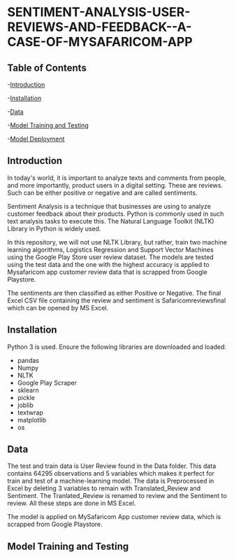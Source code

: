# SENTIMENT-ANALYSIS-USER-REVIEWS-AND-FEEDBACK--A-CASE-OF-MYSAFARICOM-APP

## Table of Contents
-[Introduction](#Introduction)

-[Installation](#Installation)

-[Data](#Data)

-[Model Training and Testing](#ModelTraining&Testing)

-[Model Deployment](#ModelDeployment)






## Introduction

In today's world, it is important to analyze texts and comments from people, and more importantly, product users in a digital setting. These are reviews. Such can be either positive or negative and are called sentiments.

Sentiment Analysis is a technique that businesses are using to analyze customer feedback about their products. Python is commonly used in such text analysis tasks to execute this. The Natural Language Toolkit (NLTK) Library in Python is widely used.

In this repository, we will not use NLTK Library, but rather, train two machine learning algorithms, Logistics Regression and Support Vector Machines using the Google Play Store user review dataset. The models are tested using the test data and the one with the highest accuracy is applied to Mysafaricom app customer review data that is scrapped from Google Playstore.

The sentiments are then classified as either Positive or Negative. The final Excel CSV file containing the review and sentiment is Safaricomreviewsfinal which can be opened by MS Excel.

## Installation

Python 3 is used. Ensure the following libraries are downloaded and loaded:

- pandas
- Numpy
- NLTK
- Google Play Scraper
- sklearn
- pickle
- joblib
- textwrap
- matplotlib
- os


## Data

The test and train data is User Review found in the Data folder. This data contains 64295 observations and 5 variables which makes it perfect for train and test of a machine-learning model. The data is Preprocessed in Excel by deleting 3 variables to remain with Translated_Review and Sentiment. The Tranlated_Review is renamed to review and the Sentiment to review. All these steps are done in MS Excel.

The model is applied on MySafaricom App customer review data, which is scrapped from Google Playstore.


## Model Training and Testing
